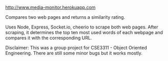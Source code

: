 http://www.media-monitor.herokuapp.com


Compares two web pages and returns a similarity rating.

Uses Node, Express, Socket.io, cheerio to scrape both web pages. After scraping, it determines the top ten most used words of each webpage and compares it with the corresponding URL. 

Disclaimer: This was a group project for CSE3311 - Object Oriented Engineering. There are still some minor bugs but it works mostly. 
